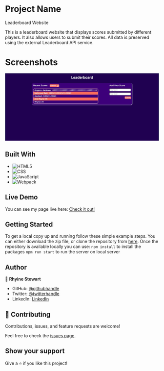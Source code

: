 # Project Name

Leaderboard Website

This is a leaderboard website that displays scores submitted by different players. It also allows users to submit their scores. All data is preserved using the external Leaderboard API service.

# Screenshots
![screenshot](./images.jpeg)

## Built With

- ![HTML5](https://img.shields.io/badge/html5-%23E34F26.svg?style=for-the-badge&logo=html5&logoColor=white)
- ![CSS](https://img.shields.io/badge/CSS-blue.svg?style=for-the-badge&logo=CSS&logoColor=white)
- ![JavaScript](https://img.shields.io/badge/javascript-%23323330.svg?style=for-the-badge&logo=javascript&logoColor=%23F7DF1E)
- ![Webpack](https://img.shields.io/badge/webpack-%238DD6F9.svg?style=for-the-badge&logo=webpack&logoColor=black)

## Live Demo
You can see my page live here: 
[Check it out!](https://the-catalystmc.github.io/leaderboard/dist/index.html)

## Getting Started

To get a local copy up and running follow these simple example steps. You can either download the zip file, or clone the repository from [here](https://github.com/the-catalystmc/leaderboard). 
 Once the repository is available locally you can use:
`npm install` to install the packages
`npm run start` to run the server on local server 


## Author
👤 **Rhyine Stewart**

- GitHub: [@githubhandle](https://github.com/the-catalyst-mc)
- Twitter: [@twitterhandle](https://twitter.com/catalystspeaks)
- LinkedIn: [LinkedIn](https://linkedin.com/in/rhyinestewart)


## 🤝 Contributing

Contributions, issues, and feature requests are welcome!

Feel free to check the [issues page](https://github.com/the-catalystmc/leaderboard/issues).

## Show your support

Give a ⭐️ if you like this project!